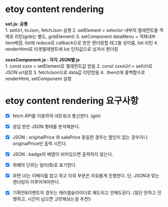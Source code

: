 # etoy content rendering

**set.js: 공통**
<br>
    1. setUrl, toJson, fetchJson 실행
    2. setElement = selector 내부의 엘레먼트들 객체로 리턴(gnb는 별도, gnbElement)
    3. setComponent dataMenu = 객체내부 item배열, list에 reduce로 callback으로 받은 랜더링할 태그들 넣어줌, list 리턴
    4. renderHtml로 타겟엘레멘트에 list 인자값으로 넘겨서 랜더링

**xxxxComponent.js : 각각 JSON별 js**
<br>
    1. const xxxx = setElement로 엘레먼트값 받음
    2. const xxxxUrl = setUrl로 JSON url설정
    3. fetchJson으로 data값 리턴받음
    4. .then()에 콜백함수로 renderHtml, setComponent 실행


# etoy content rendering 요구사항

- [x] fetch API를 이용하여 네트워크 통신한다. (get)

- [x] 응답 받은 JSON 형태를 분석해본다.

- [x] JSON : originalPrice 와 salePrice 동일한 경우는 할인이 없는 경우이니 originalPrice만 출력 시킨다.

- [x] JSON : badge의 배열이 비어있으면 출력하지 않는다.

- [x] 화폐의 단위는 달러($)로 표기한다.

- [x] 화면 UI는 이베이를 참고 하고 이외 부분은 자유롭게 진행한다. 단, JSON과 맞는 렌더링이 이루어져야한다.

- [x] 기획전&이벤트의 경우는 캐러셀슬라이더로 해도되고 안해도된다. (일단 안하고 진행하고, 시간이 남으면 고민해보는걸 추천!)


